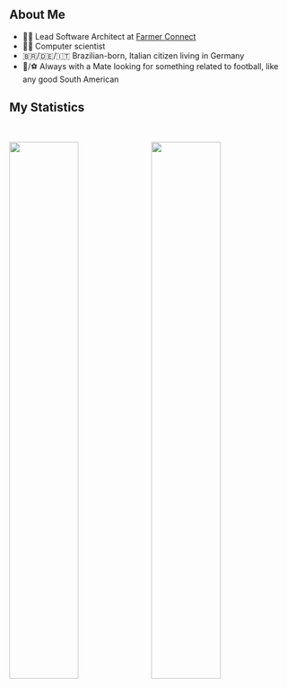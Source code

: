 ## About Me

- 👨‍💻 Lead Software Architect at [Farmer Connect](https://github.com/farmerconnect)
- 👨‍🔬 Computer scientist
- 🇧🇷/🇩🇪/🇮🇹 Brazilian-born, Italian citizen living in Germany
- 🧉/⚽ Always with a Mate looking for something related to football, like any good South American

## My Statistics

<br/>
<p align="left">
  <img width="49.5%" src="https://github-readme-stats.vercel.app/api?username=gateixeira&count_private=true&show_icons=true&theme=monokai&hide_border=true" />
    <img width="49.5%" src="https://github-readme-streak-stats.herokuapp.com/?user=gateixeira&count_private=true&theme=monokai&hide_border=true" />
</p>
